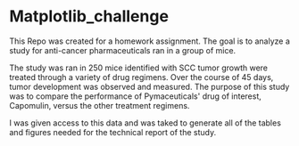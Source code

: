 # Matplotlib_challenge

This Repo was created for a homework assignment.
The goal is to analyze a study for anti-cancer pharmaceuticals ran in a group of mice.

The study was ran in 250 mice identified with SCC tumor growth were treated through a variety of drug regimens. Over the course of 45 days, tumor development was observed and measured. The purpose of this study was to compare the performance of Pymaceuticals' drug of interest, Capomulin, versus the other treatment regimens. 

I was given access to this data and was taked to generate all of the tables and figures needed for the technical report of the study. 
